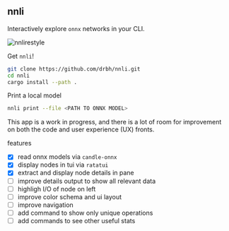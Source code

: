 ## nnli

Interactively explore `onnx` networks in your CLI.

![nnlirestyle](https://github.com/drbh/nnli/assets/9896130/876b476d-349a-450c-afce-52a145e4c04f)

Get `nnli`!

```bash
git clone https://github.com/drbh/nnli.git
cd nnli
cargo install --path .
```

Print a local model

```bash
nnli print --file <PATH TO ONNX MODEL>
```

This app is a work in progress, and there is a lot of room for improvement on both the code and user experience (UX) fronts. 

features
- [X] read onnx models via `candle-onnx`
- [X] display nodes in tui via `ratatui`
- [X] extract and display node details in pane
- [ ] improve details output to show all relevant data
- [ ] highligh I/O of node on left
- [ ] improve color schema and ui layout
- [ ] improve navigation
- [ ] add command to show only unique operations
- [ ] add commands to see other useful stats
